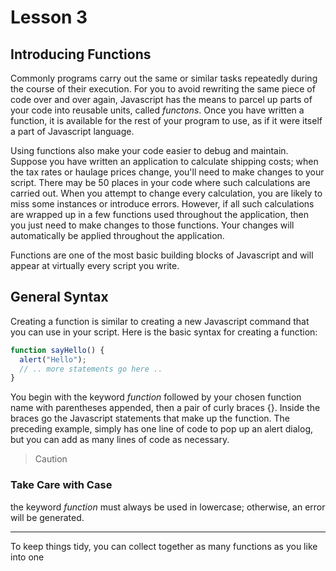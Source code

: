 # Lesson 3

## Introducing Functions

Commonly programs carry out the same or similar tasks repeatedly during the course of their execution. For you to avoid rewriting the same piece of code over and over again, Javascript has the means to parcel up parts of your code into reusable units, called *functons*. Once you have written a function, it is available for the rest of your program to use, as if it were itself a part of Javascript language.

Using functions also make your code easier to debug and maintain. Suppose you have written an application to calculate shipping costs; when the tax rates or haulage prices change, you'll need to make changes to your script. There may be 50 places in your code where such calculations are carried out. When you attempt to change every calculation, you are likely to miss some instances or introduce errors. However, if all such calculations are wrapped up in a few functions used throughout the application, then you just need to make changes to those functions. Your changes will automatically be applied throughout the application.

Functions are one of the most basic building blocks of Javascript and will appear at virtually every script you write.

## General Syntax

Creating a function is similar to creating a new Javascript command that you can use in your script. Here is the basic syntax for creating a function:
```javascript
function sayHello() {
  alert("Hello");
  // .. more statements go here ..
}
```
You begin with the keyword *function* followed by your chosen function name with parentheses appended, then a pair of curly braces {}. 
Inside the braces go the Javascript statements that make up the function. The preceding example, simply has one line of code to pop up an alert dialog, but you can add as many lines of code as necessary.

> Caution
### Take Care with Case
the keyword *function* must always be used in lowercase; otherwise, an error will be generated.

----

To keep things tidy, you can collect together as many functions as you like into one <script> element:
```html
<script>
  function doThis() {
    alert("Doing this");
  }
  function doThat() {
    alert("Doing that");
  }
</script>
```

## Calling Functions

Code wrapped in a function definition will not be executed when the page loads. Instead, it waits quietly until the function is called.

To call a function, or to invoke a function, you simply use the function name, with parentheses, whenever you want to execute the statements contained in the function.
```javascript
sayHello();
```

For example, you may want to add a call to your new function *sayHello()* to your *onClick* event of a button:
```html
<input type="button" value="Say Hello" onclick="sayHello()" />
```

> Tip
### Function Names
Function names, like variable names are case sensitive. A function called *myFunc()* is different to *myfunc()*. Also, it is really helpful to the readability of your code to choose meaningful function names.

----

> Tip
### About Methods
You have already seen examples of using *methods* associated with Javascript objects, such as *document.write()* and *window.alert*.
Methods are simply functions that belong to a specific object.

----

## Putting Javascript Code in the Page *<*head*>*

Upto now, all our Javascript code examples were placed in the <body> part of HTML page. Using functions lets you employ the much more common, and usually preferable, practice of storing your Javascript code in the <head> of the page. Functions contained within a <script> element in the page head, or in an external file included via the *src* attribute of a <script> element in the page head, are available to be called anywhere on the page. Putting functions in the document's head section ensures that they have been defined prior to any attempt being made to execute them.

> Caution
### Multiple Definitions
Ensure your Javascript functions are not defined more than once. This can sometimes happen when you include more than one sccript element in a page, especially where one or more of these references an external file of Javascript commands.
If you call a function that has been defined multiple times, Javascript won't issue an error message. It will simply use the latest definition of the function, so these can be difficult bugs to find!

----
Look at Functions_in_the_Page_Head.html example to see a function defined in the head section of an HTML page.
From the page you see is the function definition has been placed inside a <script> element in the page head, but the call function has been made in a different place entirely - on this occasion, from the *onClick* event handler of a button in the body section of the page.
The result of clicking the button is an alert dialog with the text "Hello".

## Passing Arguments to Functions

It would be rather limiting if your functions could only behave in an identical fashion each and every time they were called, as would be the case in the preceding example.

Fortunately, you can extend the capabilities of functions by passing data to them. You can do this when the function is called, by passing it one or more arguments.
```javascript
functionName(arguments);
```
Let's create a simple function to calculate the cube of a number and display the result.
```javascript
function cube(x) {
  alert(x * x * x);
}
```
Now you can call the function by replacing x with a number. Calling the function as in the following line results in a dialog being displayed containing the results of the calculation, in this instance 27:
```javascript
cube(3); // Answer is 27.
```
Ofcourse, you could easily pass a *variable name* as an argument. The following code would also generate a dialog containing the number 27:
```javascript
var length = 3; // Variable name "length"
cube(length); // Calling the function with argument being the variable name "length"
```

> Note
### What is in a Name?
You will sometimes hear or see the word *parameters* used in place of argument, but it means the same thing. *Parameters* are the values the function expects, and are baked into function definitions from the start, whereas *arguments* are the valyes provided for those parameters when the function is called. The two are used interchangebly by programmers.

----

## Multiple Arguments

Functions are not limited to a single argument. When you want to send multiple arguments to a function, all you need to do is separate them with commas:
```javascript
function times(a, b) {
  alert(a * b);
}
times(3, 4); // alertst '12'
```
You can use as many arguments as you need.

> Caution
### Count Your Arguments
Make sure your function calls contan enough argument values to match the parameters specified in the function definition. If any of the parameters in the definition are left without a value, Javascript may issue an error, or the function may perform incorrectly. If your function call is issued with too many arguments, Javascript will ignore the extra ones.

----

It's important to note that the names given to parameteres in the definition of your function have nothing to do with the names of any variables whose values are passed to the function.The variable names in the argument list act like placeholders for the actual values that will be passed when the function is called. The names that you give to arguments are only used inside the function definition to specify how it works.

## Try It Yourself

### A Function to Output User Messages
This exercise is about a function that can send te user a message about which button the user has clicked on. You place the function definition in the <head> section of the page and call it with multiple arguments.

Here is the function:
```javascript
  function buttonReport(buttonId, buttonName, buttonValue) {
      // Information about the id of the button
      var userMessage1 = "Button id: " + buttonId + "\n";
      // Information about the button name
      var userMessage2 = "Button name: " + buttonName + "\n";
      // Information about the button value
      var userMessage3 = "Button value: " + buttonValue;
      // Alert the User
      alert(userMessage1 + userMessage2 + userMessage3);
  }
  ```
The function *buttonReport* takes three arguments, those being the id, name and value of the button element that has been clicked on. With each of these three pieces of information, a short message is constructed. These three messages are then concatenated into a single string which is passed to the *alert()* method to pop open a dialog containing the information.

> Tip
### Special Characters
You may have noticed the first two string have the element "\n" appended to the string; this is a **new line character**, forcing the message within the alert dialog to return to the left and begin a new line. Certain special characters like this one must be prefixed with "\" if they are to be correctly interpreted when they appear in the string. Such a prefixed character is known as an escape sequence.

----

To call the function, you put a button element on the HTML page, with its id, name and value defined:
```html
<input type="button" id="id1" name="Button 1" value="Something" />
```

You need to add an *onClick* event handler to this button from which to call the function. Here, you can use the *this* keyword as discussed in Lesson 2.

The complete exmaple is shown in the file called "A_Function_To_Output_User_Messages.html".

## Returning Values from Functions

How can you get information back from your functions? To achieve this, you can use a mechanism to collect data from a function call - the *return value*.
Let's see how it works using a modified version of the *cube()* function:
```javascript
function cube(x) {
  return x * x * x;
}
```
Instead of using an *alert()* dialog within the function, as in the previous example, this time the required result is prefixed with the *return* keyword. To access this value from outstide the function, you simply assign to a variable the value returned by the function:
```javascript
var answer = cube(3);
```
After this line is executed, the variable *answer* will have the value 27.

Remeber to call a function, you must add the parentheses to the function name as in the preceding example. If you use the function name without the parentheses, Javascript will assume you are referring to the definition of the function, rather than the valye it returns. Suppose that in the preceding code snippet, you had instead used:
```javascript
var answer = cube;
```
When this line is executed, instead of the number 27, the varibale answer will contain an identical function definition to that of cube(), so the following line, when executed, would alert a value of 27:
```javascript
alert(answer(3)); // Alerts 27
```

> Note
### Data Types of Return Values
The vales returned by functions are not restricted to numerical quantities as in this example. In fact, functions can return values having any of the data types supported by Javascript. If no return statement is included in a function, it will by default return a value of *undefined*.

----

> Tip
### Passing Return Values to Other Statements
Where a function returns a value, you can use the function call to pass the reeturn value directly to another statement in the code. For example, instead of:
```javascript
var answer = cube(3);
alert(answer);
```
you simply use:
```javascript
alert(cube(3));
```
The value of 27 returned from the functon call *cube(3)* immediately becomes the argument passed to the *alert()* method.

----

## Anonymous Functions

There is a more convenient and elegant way to define a function, without having to create a separate named function and then later assign assign it by name to the required method.

In a previous example, you used this line of code:
```html
<input type="button" value="Say Hello" onclick="sayHello()" />
```
You'll recall that this was the function definition:
```javascript
function sayHello() {
  alert("Hello");
}
```
An alternative way to achieve the same effect would be like this:
```javascript
var sayHello = function () { alert("Hello"); };
```
Because you have not needed to give a name to your function prior to assigning it, this technique is referred to as using an anonymous function. This way of defining functions is concise and useful and will see more in the lessons to come.

## Summary

In this lesson you learnt about what functions are and how to create them in Javascript. You learned how to call functions from within your code and pass information to those functions in the form of arguments. You also learnt how to return information from a function to its calling statement. And finally anonymous functions.

## Exercise

Write a function to take a temperature value in Celsius as an argument and return the equivalent temperature in Fahrenheit, basing on the code from Lesson 2.
Test your function in an HTML page having three buttons that, when clicked, pass values of 10, 20 and 30 degrees Celsius, respectively, to the function.

